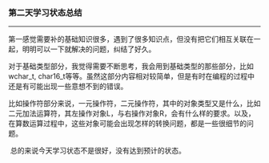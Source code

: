 ### 第二天学习状态总结

---

​	第一感觉需要补的基础知识很多，遇到了很多知识点，但没有把它们相互关联在一起，明明可以一下就解决的问题，纠结了好久。

​	对于基础类型部分，我觉得需要不断思考，我会用到基础类型的那些部分，比如wchar_t, char16_t等等。虽然这部分内容相对较简单，但是有时在编程的过程中还是有可能出现一些意想不到的错误。

​	比如操作符部分来说，一元操作符，二元操作符，其中的对象类型又是什么，比如二元加法运算符，其左操作对象L，与右操作对象R，会有什么样的要求。以及，在算数运算过程中，这些对象可能会出现怎样的转换问题，都是一些很细节的问题。

​	总的来说今天学习状态不是很好，没有达到预计的状态。